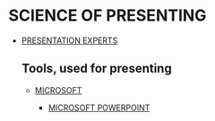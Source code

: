 # SCIENCE OF PRESENTING

- [PRESENTATION EXPERTS]()

    ## Tools, used for presenting

    - [MICROSOFT]()

        - [MICROSOFT POWERPOINT]()

<!-- 

How to avoid death By PowerPoint | David JP Phillips | TEDxStockholmSalon
https://www.youtube.com/watch?v=Iwpi1Lm6dFo

The magical science of storytelling | David JP Phillips | TEDxStockholm
https://www.youtube.com/watch?v=Nj-hdQMa3uA

The 110 techniques of communication and public speaking | David JP Phillips | TEDxZagreb
https://www.youtube.com/watch?v=K0pxo-dS9Hc

https://www.davidjpphillips.com/

Start with why -- how great leaders inspire action | Simon Sinek | TEDxPugetSound
https://www.youtube.com/watch?v=u4ZoJKF_VuA

The 7 secrets of the greatest speakers in history | Richard Greene | TEDxOrangeCoast
https://www.youtube.com/watch?v=i0a61wFaF8A

Seven Keys to Good Storytelling | Josh Campbell | TEDxMemphis
https://www.youtube.com/watch?v=iV0M5l5KhnE

Speak like a leader | Simon Lancaster | TEDxVerona
https://www.youtube.com/watch?v=bGBamfWasNQ

The surprising secret to speaking with confidence | Caroline Goyder | TEDxBrixton
https://www.youtube.com/watch?v=a2MR5XbJtXU

How to Speak
https://www.youtube.com/watch?v=Unzc731iCUY
Patrick Winston
https://ocw.mit.edu/courses/res-tll-005-how-to-speak-january-iap-2018/

How PechaKucha Changed My Life: Eddie Selover at TEDxOrlando
https://www.youtube.com/watch?v=qM4TXMBGLdY

How I Overcame My Fear of Public Speaking | Danish Dhamani | TEDxKids@SMU
https://www.youtube.com/watch?v=80UVjkcxGmA

What I learned from 100 days of rejection | Jia Jiang
https://www.youtube.com/watch?v=-vZXgApsPCQ

Chip Kidd: The art of first impressions — in design and life
https://www.youtube.com/watch?v=0nI65jgHG9o 

-->